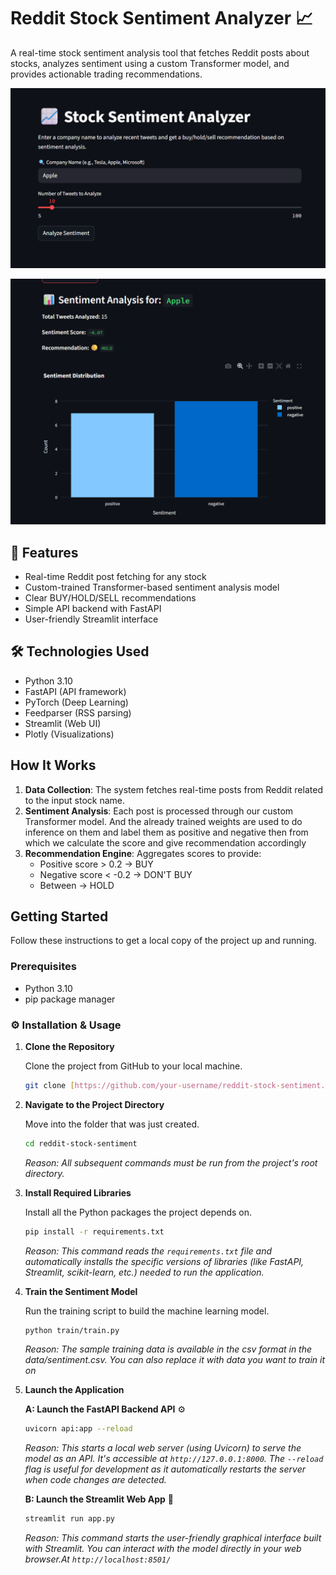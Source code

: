 # Reddit Stock Sentiment Analyzer 📈

A real-time stock sentiment analysis tool that fetches Reddit posts about stocks, analyzes sentiment using a custom Transformer model, and provides actionable trading recommendations.

![UI Screenshot1](https://github.com/AbhinavBattu/Real-Time-Stock-Sentiment-Analysis-Using-Transformers/blob/main/images/Pic1.png) <!-- Replace with actual image path -->

![UI Screenshot2](https://github.com/AbhinavBattu/Real-Time-Stock-Sentiment-Analysis-Using-Transformers/blob/main/images/Pic2.png)

## 🌟 Features

- Real-time Reddit post fetching for any stock
- Custom-trained Transformer-based sentiment analysis model
- Clear BUY/HOLD/SELL recommendations
- Simple API backend with FastAPI
- User-friendly Streamlit interface

## 🛠️ Technologies Used
- Python 3.10
- FastAPI (API framework)
- PyTorch (Deep Learning)
- Feedparser (RSS parsing)
- Streamlit (Web UI)
- Plotly (Visualizations)

## How It Works

1. **Data Collection**: The system fetches real-time posts from Reddit related to the input stock name.
2. **Sentiment Analysis**: Each post is processed through our custom Transformer model. And the already trained weights are used to do inference on them and label them as positive and negative then from which we calculate the score and give recommendation accordingly
3. **Recommendation Engine**: Aggregates scores to provide:
   - Positive score > 0.2 → BUY
   - Negative score < -0.2 → DON'T BUY
   - Between → HOLD

## Getting Started

Follow these instructions to get a local copy of the project up and running.

### Prerequisites
- Python 3.10
- pip package manager

### ⚙️ Installation & Usage

1.  **Clone the Repository**

    Clone the project from GitHub to your local machine.
    ```bash
    git clone [https://github.com/your-username/reddit-stock-sentiment.git](https://github.com/your-username/reddit-stock-sentiment.git)
    ```

2.  **Navigate to the Project Directory**

    Move into the folder that was just created.
    ```bash
    cd reddit-stock-sentiment
    ```
    *Reason: All subsequent commands must be run from the project's root directory.*

3.  **Install Required Libraries**

    Install all the Python packages the project depends on.
    ```bash
    pip install -r requirements.txt
    ```
    *Reason: This command reads the `requirements.txt` file and automatically installs the specific versions of libraries (like FastAPI, Streamlit, scikit-learn, etc.) needed to run the application.*

4.  **Train the Sentiment Model**

    Run the training script to build the machine learning model.
    ```bash
    python train/train.py
    ```
    *Reason: The sample training data is available in the csv format in the data/sentiment.csv. You can also replace it with data you want to train it on*

5.  **Launch the Application**


    **A: Launch the FastAPI Backend API** ⚙️

    ```bash
    uvicorn api:app --reload
    ```
    *Reason: This starts a local web server (using Uvicorn) to serve the model as an API. It's accessible at `http://127.0.0.1:8000`. The `--reload` flag is useful for development as it automatically restarts the server when code changes are detected.*

    **B: Launch the Streamlit Web App** 🎈

    ```bash
    streamlit run app.py
    ```
    *Reason: This command starts the user-friendly graphical interface built with Streamlit. You can interact with the model directly in your web browser.At `http://localhost:8501/`*
